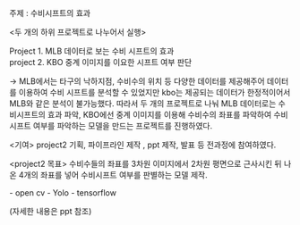 주제 : 수비시프트의 효과

<두 개의 하위 프로젝트로 나누어서 실행>

Project 1. MLB 데이터로 보는 수비 시프트의 효과 </br>
project 2. KBO 중계 이미지를 이요한 시프트 여부 판단

-> MLB에서는 타구의 낙하지점, 수비수의 위치 등 다양한 데이터를 제공해주어 데이터를 이용하여 수비 시프트를 분석할 수 있었지만 
kbo는 제공되는 데이터가 한정적이어서 MLB와 같은 분석이 불가능했다. 따라서 두 개의 프로젝트로 나눠 MLB 데이터로는 수비시프트의 효과 파악, KBO에선 중계 이미지를 이용해 수비수의 좌표를 파악하여 수비 시프트 여부를 파악하는 모델을 만드는 프로젝트를 진행하였다.

<기여>
project2 기획, 파이프라인 제작 , ppt 제작, 발표 등 전과정에 참여하였다.

<project2 목표>
수비수들의 좌표를 3차원 이미지에서 2차원 평면으로 근사시킨 뒤 나온 4개의 좌표를 넣어 수비시프트 여부를 판별하는 모델 제작.

<library>
  - open cv
  - Yolo
  - tensorflow 

(자세한 내용은 ppt 참조)







